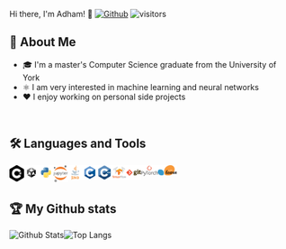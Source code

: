 Hi there, I'm Adham! 👋
[![Github](https://img.shields.io/github/followers/Adham125?label=Follow&style=social)](https://github.com/Adham125)
![visitors](https://visitor-badge.laobi.icu/badge?page_id=Adham125.Adham125)

## 👦 About Me
- 🎓 I'm a master's Computer Science graduate from the University of York
- ⚛️ I am very interested in machine learning and neural networks
- ❤️ I enjoy working on personal side projects

<br />

## 🛠️ Languages and Tools
<img align="left" alt="Csharp" width="26px" src="csharp.png" />
<img align="left" alt="unity2" width="26px" src="unity.png" />
<img align="left" alt="Python" width="26px" src="https://raw.githubusercontent.com/github/explore/80688e429a7d4ef2fca1e82350fe8e3517d3494d/topics/python/python.png" />
<img align="left" alt="jupyter" width="26px" src="jupyer.png" />
<img align="left" alt="Java" width="26px" src="https://raw.githubusercontent.com/github/explore/80688e429a7d4ef2fca1e82350fe8e3517d3494d/topics/java/java.png" />
<img align="left" alt="C" width="26px" src="https://raw.githubusercontent.com/github/explore/80688e429a7d4ef2fca1e82350fe8e3517d3494d/topics/c/c.png" />
<img align="left" alt="C++" width="26px" src="https://raw.githubusercontent.com/github/explore/80688e429a7d4ef2fca1e82350fe8e3517d3494d/topics/cpp/cpp.png" />
<img align="left" alt="Tensorflow" width="26px" src="https://raw.githubusercontent.com/github/explore/80688e429a7d4ef2fca1e82350fe8e3517d3494d/topics/tensorflow/tensorflow.png" />
<img align="left" alt="Git" width="26px" src="https://raw.githubusercontent.com/github/explore/80688e429a7d4ef2fca1e82350fe8e3517d3494d/topics/git/git.png" />
<img align="left" alt="pytorch" width="30px" src="pytorch.png" />
<img align="left" alt="scikit-learn" width="34px" src="scikit-learn.png" />




<br />
<br />

## 🏆 My Github stats
<img alt="Github Stats" align="left" src="https://github-readme-stats.vercel.app/api?username=Adham125&show_icons=true&theme=algolia" />
<img alt="Top Langs" align="left" src="https://github-readme-stats.vercel.app/api/top-langs/?username=Adham125&theme=algolia" />
